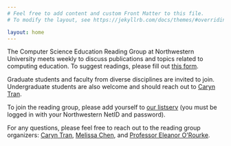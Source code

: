 ```yaml
---
# Feel free to add content and custom Front Matter to this file.
# To modify the layout, see https://jekyllrb.com/docs/themes/#overriding-theme-defaults

layout: home
---
```


The Computer Science Education Reading Group at Northwestern University meets weekly to discuss publications and topics related to computing education. To suggest readings, please fill out [this form](https://forms.gle/iWcavjPhYqhLDZPXA). 

Graduate students and faculty from diverse disciplines are invited to join. Undergraduate students are also welcome and should reach out to [Caryn Tran](mailto:CarynTran2028@u.northwestern.edu).

To join the reading group, please add yourself to [our listserv](https://listserv.it.northwestern.edu/cgi-bin/wa.exe?SUBED1=CS-ED-READING-GROUP) (you must be logged in with your Northwestern NetID and password).

For any questions, please feel free to reach out to the reading group organizers: [Caryn Tran](mailto:CarynTran2028@u.northwestern.edu), [Melissa Chen](mailto:melissac@u.northwestern.edu), and [Professor Eleanor O'Rourke](mailto:eorourke@northwestern.edu).
